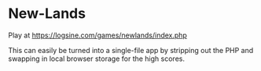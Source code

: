 # New-Lands

Play at https://logsine.com/games/newlands/index.php

This can easily be turned into a single-file app by stripping out the PHP and swapping in local browser storage for the high scores.
